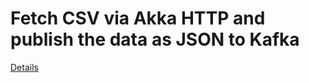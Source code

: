 # Fetch CSV via Akka HTTP and publish the data as JSON to Kafka


[Details](https://akka.io/alpakka-samples/http-csv-to-kafka/)
